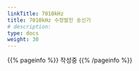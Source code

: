 ```yaml
---
linkTitle: 7010kHz
title: 7010kHz 수정발진 송신기
# description: 
type: docs
weight: 30
---
```


{{% pageinfo %}}
작성중
{{% /pageinfo %}} 